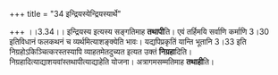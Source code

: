 +++
title = "34 इन्द्रियस्येन्द्रियस्यार्थे"

+++
।।3.34।। इन्द्रियस्य इत्यस्य सङ्गतिमाह **तथापी**ति। एवं तर्हिमयि सर्वाणि
कर्माणि 3।30 इतिविधानं फलकथनं च व्यर्थमित्याशङ्क्येति भावः।
यद्यपिप्रकृतिं यान्ति भूतानि 3।33 इति निग्रहोऽकिञ्चित्करस्तस्यापि
व्याहतमेतदुच्यत इत्यत उक्तं **निग्रहा**दिति।
निग्रहादित्याद्याशयवांस्तथापीत्याद्याहेति योजना। अत्रागमसम्मतिमाह
**तथाही**ति।
